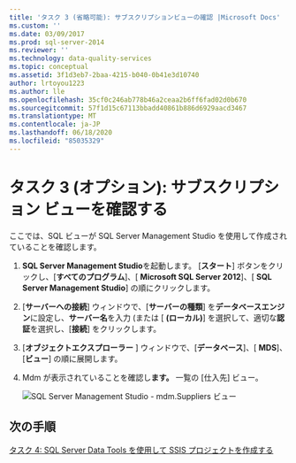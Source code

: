 ```yaml
---
title: 'タスク 3 (省略可能): サブスクリプションビューの確認 |Microsoft Docs'
ms.custom: ''
ms.date: 03/09/2017
ms.prod: sql-server-2014
ms.reviewer: ''
ms.technology: data-quality-services
ms.topic: conceptual
ms.assetid: 3f1d3eb7-2baa-4215-b040-0b41e3d10740
author: lrtoyou1223
ms.author: lle
ms.openlocfilehash: 35cf0c246ab778b46a2ceaa2b6ff6fad02d0b670
ms.sourcegitcommit: 57f1d15c67113bbadd40861b886d6929aacd3467
ms.translationtype: MT
ms.contentlocale: ja-JP
ms.lasthandoff: 06/18/2020
ms.locfileid: "85035329"
---
```

# <a name="task-3-optional-reviewing-the-subscription-views"></a>タスク 3 (オプション): サブスクリプション ビューを確認する
  ここでは、SQL ビューが SQL Server Management Studio を使用して作成されていることを確認します。

1.  **SQL Server Management Studio**を起動します。 [**スタート**] ボタンをクリックし、[**すべてのプログラム**]、[ **Microsoft SQL Server 2012**]、[ **SQL Server Management Studio**] の順にクリックします。

2.  [**サーバーへの接続**] ウィンドウで、[**サーバーの種類**] を**データベースエンジン**に設定し、**サーバー名**を入力 (または [ **(ローカル)**] を選択して、適切な**認証**を選択し、[**接続**] をクリックします。

3.  [**オブジェクトエクスプローラー** ] ウィンドウで、[**データベース**]、[ **MDS**]、[**ビュー**] の順に展開します。

4.  Mdm が表示されていることを確認し**ます。** 一覧の [仕入先] ビュー。

     ![SQL Server Management Studio - mdm.Suppliers ビュー](../../2014/tutorials/media/et-reviewingthesubscriptionviews.jpg "SQL Server Management Studio - mdm.Suppliers ビュー")

## <a name="next-step"></a>次の手順
 [タスク 4: SQL Server Data Tools を使用して SSIS プロジェクトを作成する](../../2014/tutorials/task-4-creating-an-ssis-project-using-sql-server-data-tools.md)